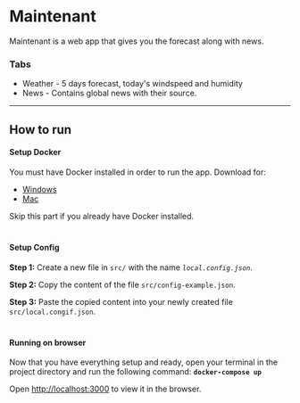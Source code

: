 # Maintenant

Maintenant is a web app that gives you the forecast along with news.

### Tabs

* Weather - 5 days forecast, today's windspeed and humidity
* News - Contains global news with their source.

---

## How to run

#### Setup Docker

You must have Docker installed in order to run the app. Download for:
* [Windows](https://store.docker.com/editions/community/docker-ce-desktop-windows)
* [Mac](https://store.docker.com/editions/community/docker-ce-desktop-mac)

Skip this part if you already have Docker installed.

#

#### Setup Config

**Step 1:** Create a new file in `src/` with the name *`local.config.json`*.

**Step 2:** Copy the content of the file `src/config-example.json`.

**Step 3:** Paste the copied content into your newly created file `src/local.congif.json`.

#

#### Running on browser

Now that you have everything setup and ready, open your terminal in the project directory and run the following command: **`docker-compose up`**

Open [http://localhost:3000](http://localhost:3000) to view it in the browser.

